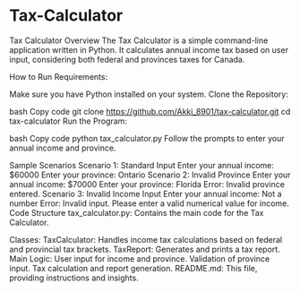 # Tax-Calculator

Tax Calculator
Overview
The Tax Calculator is a simple command-line application written in Python. It calculates annual income tax based on user input, considering both federal and provinces taxes for Canada.

How to Run
Requirements:

Make sure you have Python installed on your system.
Clone the Repository:

bash
Copy code
git clone https://github.com/Akki_8901/tax-calculator.git
cd tax-calculator
Run the Program:

bash
Copy code
python tax_calculator.py
Follow the prompts to enter your annual income and province.

Sample Scenarios
Scenario 1: Standard Input
Enter your annual income: $60000
Enter your province: Ontario
Scenario 2: Invalid Province
Enter your annual income: $70000
Enter your province: Florida
Error: Invalid province entered.
Scenario 3: Invalid Income Input
Enter your annual income: Not a number
Error: Invalid input. Please enter a valid numerical value for income.
Code Structure
tax_calculator.py: Contains the main code for the Tax Calculator.

Classes:
TaxCalculator: Handles income tax calculations based on federal and provincial tax brackets.
TaxReport: Generates and prints a tax report.
Main Logic:
User input for income and province.
Validation of province input.
Tax calculation and report generation.
README.md: This file, providing instructions and insights.
